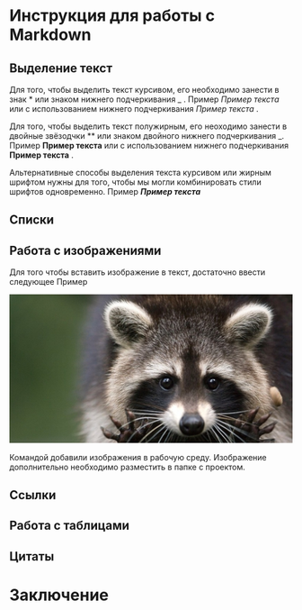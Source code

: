 # Инструкция для работы с Markdown


## Выделение текст

Для того, чтобы выделить текст курсивом, его необходимо занести в знак * или знаком нижнего подчеркивания _ . Пример *Пример текста* или с использованием нижнего подчеркивания _Пример текста_ .

Для того, чтобы выделить текст полужирным, его неоходимо занести в двойные звёзодчки ** или знаком двойного нижнего подчеркивания _. Пример **Пример текста** или с использованием нижнего подчеркивания __Пример текста__ .

Альтернативные способы выделения текста курсивом или жирным шрифтом нужны для того, чтобы мы могли комбинировать стили шрифтов одновременно. Пример *__Пример текста__*

## Списки


## Работа с изображениями

Для того чтобы вставить изображение в текст, достаточно ввести следующее 
Пример

![Енотик](og_.jpg)

Командой добавили изображения в рабочую среду. Изображение дополнительно необходимо разместить в папке с проектом.


## Ссылки


## Работа с таблицами  


## Цитаты


# Заключение

